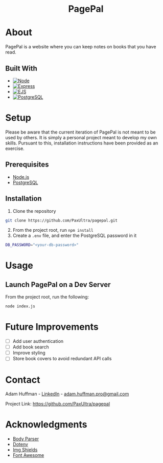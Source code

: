 <h1 align="center">PagePal</h1>

# About

<!-- TODO: Image -->

PagePal is a website where you can keep notes on books that you have read.

## Built With

* [![Node][Node.js]][node-url]
* [![Express][Express.js]][express-url]
* [![EJS][EJS]][ejs-url]
* [![PostgreSQL][Postgres]][postgres-url]

# Setup

Please be aware that the current iteration of PagePal is not meant to be used by others. It is simply a personal project meant to develop my own skills. Pursuant to this, installation instructions have been provided as an exercise.

## Prerequisites

* [Node.js][node-url]
* [PostgreSQL][postgres-url]

## Installation

1. Clone the repository
```sh
git clone https://github.com/PaxUltra/pagepal.git
```
2. From the project root, run `npm install`
3. Create a `.env` file, and enter the PostgreSQL password in it
```sh
DB_PASSWORD="<your-db-password>"
```

# Usage

## Launch PagePal on a Dev Server

From the project root, run the following:
```sh
node index.js
```

<!-- TODO: Add pictures and descriptions for how to use the site -->

# Future Improvements

- [ ] Add user authentication
- [ ] Add book search
- [ ] Improve styling
- [ ] Store book covers to avoid redundant API calls

# Contact

Adam Huffman - [LinkedIn](#) - adam.huffman.pro@gmail.com

Project Link: https://github.com/PaxUltra/pagepal

# Acknowledgments

* [Body Parser](https://github.com/expressjs/body-parser)
* [Dotenv](github.com/motdotla/dotenv)
* [Img Shields](https://shields.io)
* [Font Awesome](https://fontawesome.com)

<!-- MARKDOWN LINKS AND IMAGES -->
<!-- https://shields.io/ -->
<!-- https://simpleicons.org/ -->
[Node.js]: https://img.shields.io/badge/node.js-339933?style=for-the-badge&logo=nodedotjs&logoColor=white
[node-url]: https://nodejs.org
[Express.js]: https://img.shields.io/badge/express-000000?style=for-the-badge&logo=express&logoColor=white
[express-url]: https://expressjs.com/
[EJS]: https://img.shields.io/badge/ejs-B4CA65?style=for-the-badge&logo=ejs&logoColor=black
[ejs-url]: https://ejs.co/
[Postgres]: https://img.shields.io/badge/postgresql-4169E1?style=for-the-badge&logo=postgresql&logoColor=white
[postgres-url]: https://www.postgresql.org/
